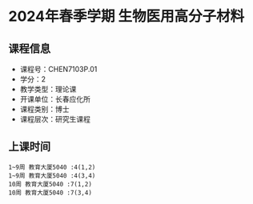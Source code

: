 # 2024年春季学期 生物医用高分子材料 






## 课程信息

- 课程号：CHEN7103P.01
- 学分：2
- 教学类型：理论课
- 开课单位：长春应化所
- 课程类别：博士
- 课程层次：研究生课程

## 上课时间

```
1~9周 教育大厦5040 :4(1,2)
1~9周 教育大厦5040 :4(3,4)
10周 教育大厦5040 :7(1,2)
10周 教育大厦5040 :7(3,4)
```

